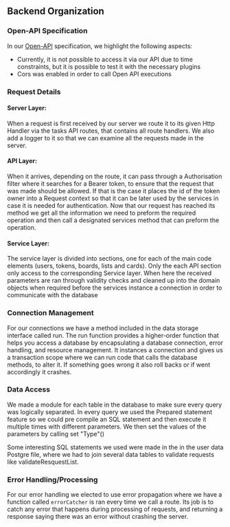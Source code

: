 ## Backend Organization

### Open-API Specification ###

In
our [Open-API](https://github.com/isel-leic-ls/2223-2-LEIC41N-G01/blob/main/docs/api.yaml)
specification, we highlight the following aspects:

- Currently, it is not possible to access it via our API due to time constraints, but it is possible to test it with the
  necessary plugins
- Cors was enabled in order to call Open API executions

### Request Details

#### Server Layer:

When a request is first received by our server we route it to its given Http Handler via the tasks API routes, that
contains all route handlers.
We also add a logger to it so that we can examine all the requests made in the server.

#### API Layer:

When it arrives, depending on the route, it can pass through a Authorisation filter where it searches for a Bearer
token, to ensure that the request that was made should be allowed. If that is the case it places the id of the token
owner into a Request context so that it can be later used by the services in case it is needed for authentication.
Now that our request has reached its method we get all the information we need to preform the required operation and
then call a designated services method that can preform the operation.

#### Service Layer:

The service layer is divided into sections, one for each of the main code elements (users, tokens, boards, lists and
cards). Only the each API section only access to the corresponding Service layer. When here the received parameters are
ran through validity checks and cleaned up into the domain objects when required before the services instance a
connection in order to communicate with the database

### Connection Management

For our connections we have a method included in the data storage interface called run. The run function provides a
higher-order function that helps you access a database by encapsulating a database connection, error handling, and
resource management. It instances a connection and gives us a transaction scope where we can run code that calls the
database methods, to alter it. If something goes wrong it also roll backs or if went accordingly it crashes.

### Data Access

We made a module for each table in the database to make sure every query was logically separated.
In every query we used the Prepared statement feature so we could pre compile an SQL statement and then execute it
multiple times with different parameters. We then set the values of the parameters by calling set "Type"()

Some interesting SQL statements we used were made in the in the user data Postgre file, where we had to join several
data tables to validate requests like validateResquestList.

### Error Handling/Processing

For our error handling we elected to use error propagation where we have a function called `errorCatcher` is ran every
time we call a route. Its job is to catch any error that happens during processing of requests, and returning a response
saying there was an error without crashing the server.
